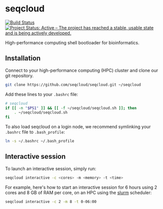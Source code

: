 # seqcloud

[![Build Status](https://travis-ci.org/seqcloud/seqcloud.svg?branch=master)](https://travis-ci.org/seqcloud/seqcloud)
[![Project Status: Active – The project has reached a stable, usable state and is being actively developed.](http://www.repostatus.org/badges/latest/active.svg)](http://www.repostatus.org/#active)

High-performance computing shell bootloader for bioinformatics.


## Installation

Connect to your high-performance computing (HPC) cluster and clone our git repository.

```bash
git clone https://github.com/seqcloud/seqcloud.git ~/seqcloud
```

Add these lines to your `.bashrc` file:

```bash
# seqcloud
if [[ -n "$PS1" ]] && [[ -f ~/seqcloud/seqcloud.sh ]]; then
    . ~/seqcloud/seqcloud.sh
fi
```

To also load seqcloud on a login node, we recommend symlinking your `.bashrc` file to `.bash_profile`:

```bash
ln -s ~/.bashrc ~/.bash_profile
```


## Interactive session

To launch an interactive session, simply run:

```bash
seqcloud interactive -c <cores> -m <memory> -t <time>
```

For example, here's how to start an interactive session for 6 hours using 2 cores and 8 GB of RAM per core, on an HPC using the [slurm] scheduler:

```bash
seqcloud interactive -c 2 -m 8 -t 0-06:00
```


[slurm]: https://slurm.schedmd.com
